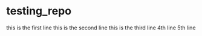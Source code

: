 # testing_repo

this is the first line
this is the second line
this is the third line
4th line
5th line
